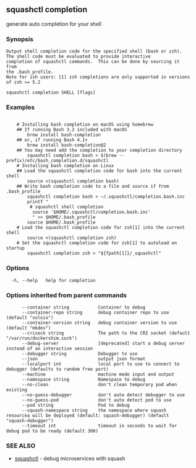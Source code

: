 ## squashctl completion

generate auto completion for your shell

### Synopsis


	Output shell completion code for the specified shell (bash or zsh).
	The shell code must be evaluated to provide interactive
	completion of squashctl commands.  This can be done by sourcing it from
	the .bash_profile.
	Note for zsh users: [1] zsh completions are only supported in versions of zsh >= 5.2

```
squashctl completion SHELL [flags]
```

### Examples

```

	# Installing bash completion on macOS using homebrew
	## If running Bash 3.2 included with macOS
	  	brew install bash-completion
	## or, if running Bash 4.1+
	    brew install bash-completion@2
	## You may need add the completion to your completion directory
	    squashctl completion bash > $(brew --prefix)/etc/bash_completion.d/squashctl
	# Installing bash completion on Linux
	## Load the squashctl completion code for bash into the current shell
	    source <(squashctl completion bash)
	## Write bash completion code to a file and source if from .bash_profile
	    squashctl completion bash > ~/.squashctl/completion.bash.inc
	    printf "
 	     # squashctl shell completion
	      source '$HOME/.squashctl/completion.bash.inc'
	      " >> $HOME/.bash_profile
	    source $HOME/.bash_profile
	# Load the squashctl completion code for zsh[1] into the current shell
	    source <(squashctl completion zsh)
	# Set the squashctl completion code for zsh[1] to autoload on startup
	    squashctl completion zsh > "${fpath[1]}/_squashctl"
```

### Options

```
  -h, --help   help for completion
```

### Options inherited from parent commands

```
      --container string           Container to debug
      --container-repo string      debug container repo to use (default "soloio")
      --container-version string   debug container version to use (default "mkdev")
      --crisock string             The path to the CRI socket (default "/var/run/dockershim.sock")
      --debug-server               [deprecated] start a debug server instead of an interactive session
      --debugger string            Debugger to use
      --json                       output json format
      --localport int              local port to use to connect to debugger (defaults to random free port)
      --machine                    machine mode input and output
      --namespace string           Namespace to debug
      --no-clean                   don't clean temporary pod when existing
      --no-guess-debugger          don't auto detect debugger to use
      --no-guess-pod               don't auto detect pod to use
      --pod string                 Pod to debug
      --squash-namespace string    the namespace where squash resourcea will be deployed (default: squash-debugger) (default "squash-debugger")
      --timeout int                timeout in seconds to wait for debug pod to be ready (default 300)
```

### SEE ALSO

* [squashctl](squashctl.md)	 - debug microservices with squash

